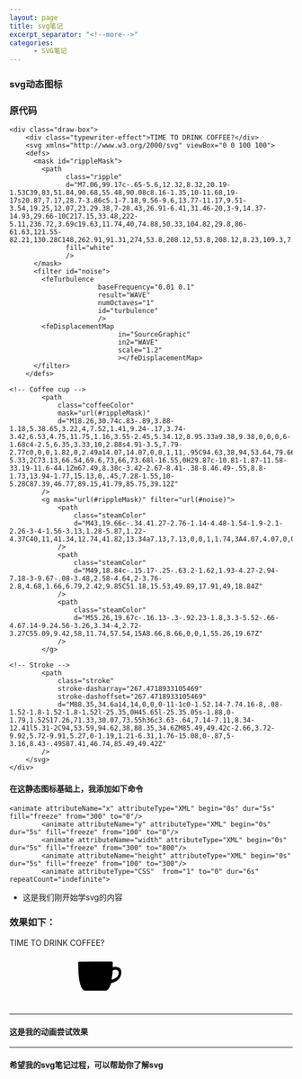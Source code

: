 ```yaml
---
layout: page
title: svg笔记
excerpt_separator: "<!--more-->"
categories:
      - SVG笔记
---
```

### svg动态图标
<!--more-->
### 原代码
```
<div class="draw-box">
	<div class="typewriter-effect">TIME TO DRINK COFFEE?</div>
	<svg xmlns="http://www.w3.org/2000/svg" viewBox="0 0 100 100">
    <defs>
      <mask id="rippleMask">
        <path
              class="ripple"
              d="M7.06,99.17c-.65-5.6,12.32,8.32,20.19-1.53C39,83,51.84,90.68,55.48,90.08c8.16-1.35,10-11.68,19-17s20.87,7.17,28.7-3.86c5.1-7.18,9.56-9.6,13.77-11.17,9.51-3.54,19.25,12.07,23.29.38,7-20.43,26.91-6.41,31.46-20,3-9,14.37-14.93,29.66-10C217.15,33.48,222-5.11,236.72,3.69c19.63,11.74,40,74.88,50.33,104.82,29.8,86-61.63,121.55-82.21,130.28C148,262.91,91.31,274,53.8,208.12,53.8,208.12,8.23,109.3,7.06,99.17Z"
              fill="white"
              />
      </mask>
      <filter id="noise">
        <feTurbulence
                      baseFrequency="0.01 0.1"
                      result="WAVE"
                      numOctaves="1"
                      id="turbulence"
                      />
        <feDisplacementMap
                           in="SourceGraphic"
                           in2="WAVE"
                           scale="1.2"
                           ></feDisplacementMap>
      </filter>
    </defs>

<!-- Coffee cup -->
		<path
			class="coffeeColor"
			mask="url(#rippleMask)"
			d="M18.26,30.74c.83-.89,3.88-1.18,5.38.65,3.22,4,7.52,1.41,9.24-.17,3.74-3.42,6.53,4.75,11.75,1.16,3.55-2.45,5.34.12,8.95.33a9.38,9.38,0,0,0,6-1.68c4-2.5,6.35,3.33,10,2.88s4.91-3.5,7.79-2.77c0,0,0,1.82,0,2.49a14.07,14.07,0,0,1,11,.95C94.63,38,94,53.64,79.66,59.23l-5.33,2C73.13,66.54,69.6,73,66,73.68l-16.55,0H29.87c-10.81-1.87-11.58-33.19-11.6-44.1Zm67.49,8.38c-3.42-2.67-8.41-.38-8.46.49-.55,8.8-1.73,13.94-1.77,15.13,0,.45,7.28-1.55,10-5.28C87.39,46.77,89.15,41.79,85.75,39.12Z"
		/>
		<g mask="url(#rippleMask)" filter="url(#noise)">
			<path
				class="steamColor"
				d="M43,19.66c-.34.41.27-2.76-1.14-4.48-1.54-1.9-2.1-2.26-3-4-1.56-3.13,1.28-5.87,1.22-4.37C40,11,41.34,12.74,41.82,13.34a7.13,7.13,0,0,1,1.74,3A4.07,4.07,0,0,1,43,19.66Z"
			/>
			<path
				class="steamColor"
				d="M49,18.84c-.15.17-.25-.63.2-1.62,1.93-4.27-2.94-7.18-3-9.67-.08-3.48,2.58-4.64,2-3.76-2.8,4.68,1.66,6.79,2.42,9.85C51.18,15.53,49.89,17.91,49,18.84Z"
			/>
			<path
				class="steamColor"
				d="M55.26,19.67c-.16.13-.3-.92.23-1.8,3.3-5.52-.66-4.67.14-9.24.56-3.26,3.34-4,2.72-3.27C55.09,9.42,58,11.74,57.54,15A8.66,8.66,0,0,1,55.26,19.67Z"
			/>
		</g>

<!-- Stroke -->
		<path
			class="stroke"
			stroke-dasharray="267.4718933105469"
			stroke-dashoffset="267.4718933105469"
			d="M88.35,34.6a14,14,0,0,0-11-1c0-1.52.14-7.74.16-8,.08-1.52-1.8-1.52-1.8-1.52l-25.35,0H45.65l-25.35.05s-1.88,0-1.79,1.52S17.26,71.33,30.07,73.55h36c3.63-.64,7.14-7.11,8.34-12.41l5.31-2C94,53.59,94.62,38,88.35,34.6ZM85.49,49.42c-2.66,3.72-9.92,5.72-9.91,5.27,0-1.19,1.21-6.31,1.76-15.08,0-.87,5-3.16,8.43-.49S87.41,46.74,85.49,49.42Z"
		/>
	</svg>
</div>
```
#### 在这静态图标基础上，我添加如下命令
```
<animate attributeName="x" attributeType="XML" begin="0s" dur="5s" fill="freeze" from="300" to="0"/>
		<animate attributeName="y" attributeType="XML" begin="0s" dur="5s" fill="freeze" from="100" to="0"/>
		<animate attributeName="width" attributeType="XML" begin="0s" dur="5s" fill="freeze" from="300" to="800"/>
		<animate attributeName="height" attributeType="XML" begin="0s" dur="5s" fill="freeze" from="100" to="300"/>
		<animate attributeType="CSS"  from="1" to="0" dur="6s" repeatCount="indefinite">
```
- 这是我们刚开始学svg的内容

### 效果如下：
<div><div class="draw-box">
	<div class="typewriter-effect">TIME TO DRINK COFFEE?</div>
	<svg xmlns="http://www.w3.org/2000/svg" viewBox="0 0 100 100">
    <defs>
      <mask id="rippleMask">
        <path
              class="ripple"
              d="M7.06,99.17c-.65-5.6,12.32,8.32,20.19-1.53C39,83,51.84,90.68,55.48,90.08c8.16-1.35,10-11.68,19-17s20.87,7.17,28.7-3.86c5.1-7.18,9.56-9.6,13.77-11.17,9.51-3.54,19.25,12.07,23.29.38,7-20.43,26.91-6.41,31.46-20,3-9,14.37-14.93,29.66-10C217.15,33.48,222-5.11,236.72,3.69c19.63,11.74,40,74.88,50.33,104.82,29.8,86-61.63,121.55-82.21,130.28C148,262.91,91.31,274,53.8,208.12,53.8,208.12,8.23,109.3,7.06,99.17Z"
              fill="white"
              />
      </mask>
      <filter id="noise">
        <feTurbulence
                      baseFrequency="0.01 0.1"
                      result="WAVE"
                      numOctaves="1"
                      id="turbulence"
                      />
        <feDisplacementMap
                           in="SourceGraphic"
                           in2="WAVE"
                           scale="1.2"
                           ></feDisplacementMap>
      </filter>
    </defs>
		<path
			class="coffeeColor"
			mask="url(#rippleMask)"
			d="M18.26,30.74c.83-.89,3.88-1.18,5.38.65,3.22,4,7.52,1.41,9.24-.17,3.74-3.42,6.53,4.75,11.75,1.16,3.55-2.45,5.34.12,8.95.33a9.38,9.38,0,0,0,6-1.68c4-2.5,6.35,3.33,10,2.88s4.91-3.5,7.79-2.77c0,0,0,1.82,0,2.49a14.07,14.07,0,0,1,11,.95C94.63,38,94,53.64,79.66,59.23l-5.33,2C73.13,66.54,69.6,73,66,73.68l-16.55,0H29.87c-10.81-1.87-11.58-33.19-11.6-44.1Zm67.49,8.38c-3.42-2.67-8.41-.38-8.46.49-.55,8.8-1.73,13.94-1.77,15.13,0,.45,7.28-1.55,10-5.28C87.39,46.77,89.15,41.79,85.75,39.12Z"
		/>
		<g mask="url(#rippleMask)" filter="url(#noise)">
			<path
				class="steamColor"
				d="M43,19.66c-.34.41.27-2.76-1.14-4.48-1.54-1.9-2.1-2.26-3-4-1.56-3.13,1.28-5.87,1.22-4.37C40,11,41.34,12.74,41.82,13.34a7.13,7.13,0,0,1,1.74,3A4.07,4.07,0,0,1,43,19.66Z"
			/>
			<path
				class="steamColor"
				d="M49,18.84c-.15.17-.25-.63.2-1.62,1.93-4.27-2.94-7.18-3-9.67-.08-3.48,2.58-4.64,2-3.76-2.8,4.68,1.66,6.79,2.42,9.85C51.18,15.53,49.89,17.91,49,18.84Z"
			/>
			<path
				class="steamColor"
				d="M55.26,19.67c-.16.13-.3-.92.23-1.8,3.3-5.52-.66-4.67.14-9.24.56-3.26,3.34-4,2.72-3.27C55.09,9.42,58,11.74,57.54,15A8.66,8.66,0,0,1,55.26,19.67Z"
			/>
		</g>
		<path
			class="stroke"
			stroke-dasharray="267.4718933105469"
			stroke-dashoffset="267.4718933105469"
			d="M88.35,34.6a14,14,0,0,0-11-1c0-1.52.14-7.74.16-8,.08-1.52-1.8-1.52-1.8-1.52l-25.35,0H45.65l-25.35.05s-1.88,0-1.79,1.52S17.26,71.33,30.07,73.55h36c3.63-.64,7.14-7.11,8.34-12.41l5.31-2C94,53.59,94.62,38,88.35,34.6ZM85.49,49.42c-2.66,3.72-9.92,5.72-9.91,5.27,0-1.19,1.21-6.31,1.76-15.08,0-.87,5-3.16,8.43-.49S87.41,46.74,85.49,49.42Z"
		/>
		<animate attributeName="x" attributeType="XML" begin="0s" dur="5s" fill="freeze" from="300" to="0"/>
		<animate attributeName="y" attributeType="XML" begin="0s" dur="5s" fill="freeze" from="100" to="0"/>
		<animate attributeName="width" attributeType="XML" begin="0s" dur="5s" fill="freeze" from="300" to="800"/>
		<animate attributeName="height" attributeType="XML" begin="0s" dur="5s" fill="freeze" from="100" to="300"/>
		<animate attributeType="CSS"  from="1" to="0" dur="6s" repeatCount="indefinite">
			body {
			background-color: #232f3a;
  height: 100vh;
  display: grid;
  place-items: center;
  .draw-box {
    overflow: hidden;
    position: relative;
    margin-top: 60px;
    width: 335px;
    .typewriter-effect {
      overflow: hidden;
      animation: typingEffect 1.6s steps(22) forwards,
        blinkTextCursor 1s infinite;
      width: 0;
      color: #e8e8e8;
      height: 30px;
      font-size: 34px;
      white-space: nowrap;
      vertical-align: middle;
      line-height: 0.9;
      font-family: 'Barlow Semi Condensed', sans-serif;
    }
    @keyframes typingEffect {
      from {
        width: 0;
      }
      to {
        width: 98%;
      }
    }
    @keyframes blinkTextCursor {
      from {
        border-right: 3px solid #f8f8f8;
      }
      to {
        border-right: transparent;
      }
    }
    svg {
      width: 93%;
      margin-top: 10px;
      .stroke {
        fill: none;
        stroke: #e8e8e8;
        stroke-width: 0.8;
      }
      .coffeeColor {
        fill: #b59440;
        // fill: #6d6550; //Coffee color
      }
      .steamColor {
        fill: #ddd;
      }
      .ripple {
        transform: translate3d(-30%, 100%, 0);
      }
    }
  }
}
		</svg></div>

---

#### 这是我的动画尝试效果

---

#### 希望我的svg笔记过程，可以帮助你了解svg		